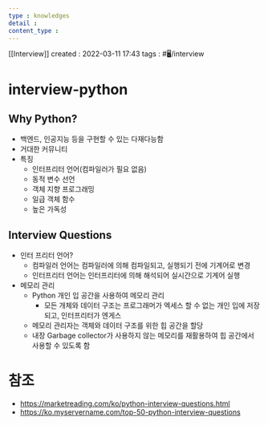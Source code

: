 ```yaml
---
type : knowledges
detail : 
content_type :
---
```


[[Interview]]
created : 2022-03-11 17:43
tags : #🖥️/interview  

# interview-python

## Why Python?
- 백엔드, 인공지능 등을 구현할 수 있는 다재다능함
- 거대한 커뮤니티
- 특징
	- 인터프리터 언어(컴파일러가 필요 없음)
	- 동적 변수 선언
	- 객체 지향 프로그래밍
	- 일급 객체 함수
	- 높은 가독성

## Interview Questions
- 인터 프리터 언어?
	- 컴파일러 언어는 컴파일러에 의해 컴파일되고, 실행되기 전에 기계어로 변경
	- 인터프리터 언어는 인터프리터에 의해 해석되어 실시간으로 기계어 실행
- 메모리 관리
	- Python 개인 입 공간을 사용하여 메모리 관리
		- 모든 개체와 데이터 구조는 프로그래머가 엑세스 할 수 없는 개인 입에 저장되고, 인터프리터가 엔게스
	- 메모리 관리자는 객체와 데이터 구조를 위한 힙 공간을 할당
	- 내장 Garbage collector가 사용하지 않는 메모리를 재활용하여 힙 공간에서 사용할 수 있도록 함



# 참조
- https://marketreading.com/ko/python-interview-questions.html
- https://ko.myservername.com/top-50-python-interview-questions